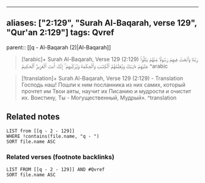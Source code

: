 
---
aliases: ["2:129", "Surah Al-Baqarah, verse 129", "Qur'an 2:129"]
tags: Qvref
---

parent:: [[q - Al-Baqarah (2)|Al-Baqarah]]

> [!arabic]+ Surah Al-Baqarah, Verse 129 (2:129)
> <span class="quran-arabic">رَبَّنَا وَٱبْعَثْ فِيهِمْ رَسُولًا مِّنْهُمْ يَتْلُوا۟ عَلَيْهِمْ ءَايَـٰتِكَ وَيُعَلِّمُهُمُ ٱلْكِتَـٰبَ وَٱلْحِكْمَةَ وَيُزَكِّيهِمْ ۚ إِنَّكَ أَنتَ ٱلْعَزِيزُ ٱلْحَكِيمُ</span>
^arabic

> [!translation]+ Surah Al-Baqarah, Verse 129 (2:129) - Translation
> Господь наш! Пошли к ним посланника из них самих, который прочтет им Твои аяты, научит их Писанию и мудрости и очистит их. Воистину, Ты - Могущественный, Мудрый».
^translation



## Related notes
```dataview
LIST from [[q - 2 - 129]]
WHERE !contains(file.name, "q - ")
SORT file.name ASC
```

### Related verses (footnote backlinks)
```dataview
LIST FROM [[q - 2 - 129]] AND #Qvref
SORT file.name ASC
```

